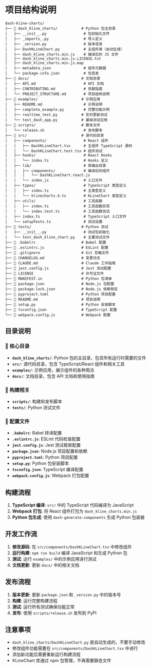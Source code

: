 # 项目结构说明

```
dash-kline-charts/
├── 📁 dash_kline_charts/           # Python 包主目录
│   ├── __init__.py                 # 包初始化文件
│   ├── _imports_.py                # 导入定义
│   ├── _version.py                 # 版本信息
│   ├── DashKLineChart.py           # 主组件类（自动生成）
│   ├── dash_kline_charts.min.js    # 编译后的 JS 文件
│   ├── dash_kline_charts.min.js.LICENSE.txt
│   ├── dash_kline_charts.min.js.map
│   ├── metadata.json               # 组件元数据
│   └── package-info.json           # 包信息
├── 📁 docs/                        # 文档目录
│   ├── API.md                      # API 文档
│   ├── CONTRIBUTING.md             # 贡献指南
│   └── PROJECT_STRUCTURE.md        # 项目结构说明
├── 📁 examples/                    # 示例应用
│   ├── README.md                   # 示例说明
│   ├── complete_example.py         # 完整功能示例
│   ├── realtime_test.py           # 实时更新测试
│   └── test_dash_app.py           # 基础测试应用
├── 📁 scripts/                     # 脚本文件
│   └── release.sh                  # 发布脚本
├── 📁 src/                         # 源代码目录
│   ├── components/                 # React 组件
│   │   ├── DashKLineChart.tsx      # 主组件 TypeScript 源码
│   │   └── DashKLineChart.test.tsx # 组件测试
│   ├── hooks/                      # React Hooks
│   │   └── index.ts                # Hooks 定义
│   ├── lib/                        # 库输出目录
│   │   ├── components/             # 编译后的组件
│   │   │   └── DashKLineChart.react.js
│   │   └── index.js                # 入口文件
│   ├── types/                      # TypeScript 类型定义
│   │   ├── index.ts                # 主类型定义
│   │   └── klinecharts.d.ts        # KLineChart 类型定义
│   ├── utils/                      # 工具函数
│   │   ├── index.ts                # 工具函数实现
│   │   └── index.test.ts           # 工具函数测试
│   ├── index.ts                    # TypeScript 入口文件
│   └── setupTests.ts               # 测试设置
├── 📁 tests/                       # Python 测试
│   ├── __init__.py                 # 测试包初始化
│   └── test_dash_kline_chart.py    # 主要测试文件
├── 📄 .babelrc                     # Babel 配置
├── 📄 .eslintrc.js                 # ESLint 配置
├── 📄 .gitignore                   # Git 忽略文件
├── 📄 CHANGELOG.md                 # 变更日志
├── 📄 CLAUDE.md                    # Claude 工作指南
├── 📄 jest.config.js               # Jest 测试配置
├── 📄 LICENSE                      # 许可证文件
├── 📄 MANIFEST.in                  # Python 包清单
├── 📄 package.json                 # Node.js 包配置
├── 📄 package-lock.json            # Node.js 依赖锁定
├── 📄 pyproject.toml               # Python 项目配置
├── 📄 README.md                    # 项目说明
├── 📄 setup.py                     # Python 安装脚本
├── 📄 tsconfig.json                # TypeScript 配置
└── 📄 webpack.config.js            # Webpack 配置
```

## 目录说明

### 📁 核心目录

- **`dash_kline_charts/`**: Python 包的主目录，包含所有运行时需要的文件
- **`src/`**: 源代码目录，包含 TypeScript/React 组件和相关工具
- **`examples/`**: 示例应用，展示组件的各种用法
- **`docs/`**: 文档目录，包含 API 文档和使用指南

### 📁 构建相关

- **`scripts/`**: 构建和发布脚本
- **`tests/`**: Python 测试文件

### 📄 配置文件

- **`.babelrc`**: Babel 转译配置
- **`.eslintrc.js`**: ESLint 代码检查配置
- **`jest.config.js`**: Jest 测试框架配置
- **`package.json`**: Node.js 项目配置和依赖
- **`pyproject.toml`**: Python 项目配置
- **`setup.py`**: Python 包安装脚本
- **`tsconfig.json`**: TypeScript 编译配置
- **`webpack.config.js`**: Webpack 打包配置

## 构建流程

1. **TypeScript 编译**: `src/` 中的 TypeScript 代码编译为 JavaScript
2. **Webpack 打包**: 将 React 组件打包为 `dash_kline_charts.min.js`
3. **Python 包生成**: 使用 `dash-generate-components` 生成 Python 包装器

## 开发工作流

1. **修改源码**: 在 `src/components/DashKLineChart.tsx` 中修改组件
2. **运行构建**: `npm run build` 编译 JavaScript 和生成 Python 包
3. **测试**: 运行 `examples/` 中的示例应用进行测试
4. **文档更新**: 更新 `docs/` 中的相关文档

## 发布流程

1. **版本更新**: 更新 `package.json` 和 `_version.py` 中的版本号
2. **构建**: 运行完整构建流程
3. **测试**: 运行所有测试确保功能正常
4. **发布**: 使用 `scripts/release.sh` 发布到 PyPI

## 注意事项

- `dash_kline_charts/DashKLineChart.py` 是自动生成的，不要手动修改
- 修改组件功能需要在 `src/components/DashKLineChart.tsx` 中进行
- 添加新功能后需要重新运行构建流程
- KLineChart 库通过 npm 包管理，不再需要静态文件
